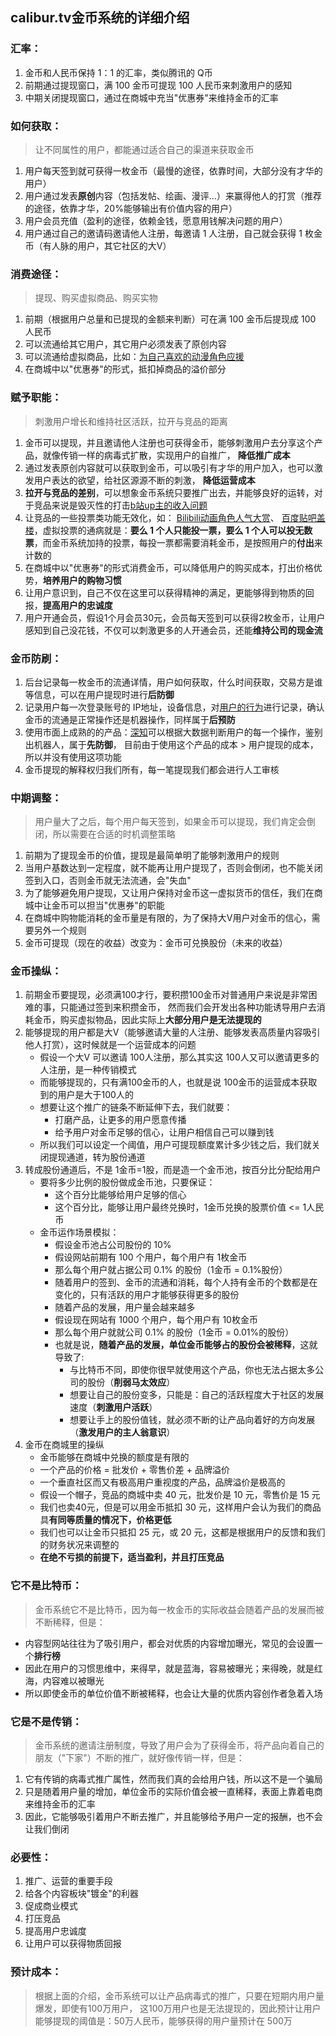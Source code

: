 ## calibur.tv金币系统的详细介绍

### 汇率：
1. 金币和人民币保持 1：1 的汇率，类似腾讯的 Q币
2. 前期通过提现窗口，满 100 金币可提现 100 人民币来刺激用户的感知
3. 中期关闭提现窗口，通过在商城中充当"优惠券"来维持金币的汇率

### 如何获取：
> 让不同属性的用户，都能通过适合自己的渠道来获取金币
1. 用户每天签到就可获得一枚金币（最慢的途径，依靠时间，大部分没有才华的用户）
2. 用户通过发表**原创**内容（包括发帖、绘画、漫评...）来赢得他人的打赏（推荐的途径，依靠才华，20%能够输出有价值内容的用户）
3. 用户会员充值（盈利的途径，依赖金钱，愿意用钱解决问题的用户）
4. 用户通过自己的邀请码邀请他人注册，每邀请 1 人注册，自己就会获得 1 枚金币（有人脉的用户，其它社区的大V）

### 消费途径：
> 提现、购买虚拟商品、购买实物
1. 前期（根据用户总量和已提现的金额来判断）可在满 100 金币后提现成 100 人民币
2. 可以流通给其它用户，其它用户必须发表了原创内容
3. 可以流通给虚拟商品，比如：[为自己喜欢的动漫角色应援](https://www.calibur.tv/role/trending)
4. 在商城中以"优惠券"的形式，抵扣掉商品的溢价部分

### 赋予职能：
> 刺激用户增长和维持社区活跃，拉开与竞品的距离
1. 金币可以提现，并且邀请他人注册也可获得金币，能够刺激用户去分享这个产品，就像传销一样的病毒式扩散，实现用户的自推广，
**降低推广成本**
2. 通过发表原创内容就可以获取到金币，可以吸引有才华的用户加入，也可以激发用户表达的欲望，给社区源源不断的刺激，
**降低运营成本**
3. **拉开与竞品的差别**，可以想象金币系统只要推广出去，并能够良好的运转，对于竞品来说是毁灭性的打击[b站up主的收入问题](https://tieba.baidu.com/p/5657263659?red_tag=2322182259)
4. 让竞品的一些投票类功能无效化，如：
[Bilibili动画角色人气大赏](https://baike.baidu.com/item/Bilibili%E5%8A%A8%E7%94%BB%E8%A7%92%E8%89%B2%E4%BA%BA%E6%B0%94%E5%A4%A7%E8%B5%8F/19282818?fromtitle=B%E8%90%8C&fromid=19815735&fr=aladdin)、
[百度贴吧盖楼](https://zhidao.baidu.com/question/324922534.html)，虚拟投票的通病就是：**要么 1 个人只能投一票，要么 1 个人可以投无数票**，而金币系统加持的投票，每投一票都需要消耗金币，是按照用户的**付出**来计数的
5. 在商城中以"优惠券"的形式消费金币，可以降低用户的购买成本，打出价格优势，**培养用户的购物习惯**
6. 让用户意识到，自己不仅在这里可以获得精神的满足，更能够得到物质的回报，**提高用户的忠诚度**
7. 用户开通会员，假设1个月会员30元，会员每天签到可以获得2枚金币，让用户感知到自己没花钱，不仅可以刺激更多的人开通会员，还能**维持公司的现金流**

### 金币防刷：
1. 后台记录每一枚金币的流通详情，用户如何获取，什么时间获取，交易方是谁等信息，可以在用户提现时进行**后防御**
2. 记录用户每一次登录账号的 IP地址，设备信息，对[用户的行为](https://www.sensorsdata.cn/)进行记录，确认金币的流通是正常操作还是机器操作，同样属于**后预防**
3. 使用市面上成熟的的产品：[深知](http://geetest.com/guard/)可以根据大数据判断用户的每一个操作，鉴别出机器人，属于**先防御**，
目前由于使用这个产品的成本 > 用户提现的成本，所以并没有使用这项功能
4. 金币提现的解释权归我们所有，每一笔提现我们都会进行人工审核

### 中期调整：
> 用户量大了之后，每个用户每天签到，如果金币可以提现，我们肯定会倒闭，所以需要在合适的时机调整策略
1. 前期为了提现金币的价值，提现是最简单明了能够刺激用户的规则
2. 当用户基数达到一定程度，就不能再让用户提现了，否则会倒闭，也不能关闭签到入口，否则金币就无法流通，会"失血"
3. 为了能够避免用户提现，又让用户保持对金币这一虚拟货币的信任，我们在商城中让金币可以担当"优惠券"的职能
4. 在商城中购物能消耗的金币量是有限的，为了保持大V用户对金币的信心，需要另外一个规则
5. 金币可提现（现在的收益）改变为：金币可兑换股份（未来的收益）

### 金币操纵：
1. 前期金币要提现，必须满100才行，要积攒100金币对普通用户来说是非常困难的事，只能通过签到来积攒金币，
然而我们会开发出各种功能诱导用户去消耗金币，购买虚拟物品，因此实际上**大部分用户是无法提现的**
2. 能够提现的用户都是大V（能够邀请大量的人注册、能够发表高质量内容吸引他人打赏），这时候就是一个运营成本的问题
    - 假设一个大V 可以邀请 100人注册，那么其实这 100人又可以邀请更多的人注册，是一种传销模式
    - 而能够提现的，只有满100金币的人，也就是说 100金币的运营成本获取到的用户是大于100人的
    - 想要让这个推广的链条不断延伸下去，我们就要：
        - 打磨产品，让更多的用户愿意传播
        - 给予用户对金币足够的信心，让用户相信自己可以赚到钱
    - 所以我们可以设定一个阈值，用户可提现额度累计多少钱之后，我们就关闭提现通道，转为股份通道
3. 转成股份通道后，不是 1金币=1股，而是造一个金币池，按百分比分配给用户
    - 要将多少比例的股份做成金币池，只要保证：
        - 这个百分比能够给用户足够的信心
        - 这个百分比，能够让用户最终兑换时，1金币兑换的股票价值 <= 1人民币
    - 金币运作场景模拟：
        - 假设金币池占公司股份的 10%
        - 假设网站前期有 100 个用户，每个用户有 1枚金币
        - 那么每个用户就占据公司 0.1% 的股份（1金币 = 0.1%股份）
        - 随着用户的签到、金币的流通和消耗，每个人持有金币的个数都是在变化的，只有活跃的用户才能够获得更多的股份
        - 随着产品的发展，用户量会越来越多
        - 假设现在网站有 1000 个用户，每个用户有 10枚金币
        - 那么每个用户就就公司 0.1% 的股份（1金币 = 0.01%的股份）
        - 也就是说，**随着产品的发展，单位金币能够占的股份会被稀释**，这就导致了:
            - 与比特币不同，即使你很早就使用这个产品，你也无法占据太多公司的股份（**削弱马太效应**）
            - 想要让自己的股份变多，只能是：自己的活跃程度大于社区的发展速度（**刺激用户活跃**）
            - 想要让手上的股份值钱，就必须不断的让产品向着好的方向发展（**激发用户的主人翁意识**）
4. 金币在商城里的操纵
    - 金币能够在商城中兑换的额度是有限的
    - 一个产品的价格 = 批发价 + 零售价差 + 品牌溢价
    - 一个垂直社区而又有极高用户重视度的产品，品牌溢价是极高的
    - 假设一个帽子，竞品的商城中卖 40 元，批发价是 10 元，零售价是 15 元
    - 我们也卖40元，但是可以用金币抵扣 30 元，这样用户会认为我们的商品具**有同等质量的情况下，价格更低**
    - 我们也可以让金币只抵扣 25 元，或 20 元，这都是根据用户的反馈和我们的财务状况来调整的
    - **在绝不亏损的前提下，适当盈利，并且打压竞品**

### 它不是比特币：
> 金币系统它不是比特币，因为每一枚金币的实际收益会随着产品的发展而被不断稀释，但是：
- 内容型网站往往为了吸引用户，都会对优质的内容增加曝光，常见的会设置一个**排行榜**
- 因此在用户的习惯思维中，来得早，就是蓝海，容易被曝光；来得晚，就是红海，内容难以被曝光
- 所以即使金币的单位价值不断被稀释，也会让大量的优质内容创作者急着入场

### 它是不是传销：
> 金币系统的邀请注册制度，导致了用户会为了获得金币，将产品向着自己的朋友（"下家"）不断的推广，就好像传销一样，但是：
1. 它有传销的病毒式推广属性，然而我们真的会给用户钱，所以这不是一个骗局
2. 只是随着用户量的增加，单位金币的实际价值会被一直稀释，表面上靠着电商来维持金币的汇率
3. 因此，它能够吸引着用户不断去推广，并且能够给予用户一定的报酬，也不会让我们倒闭

### 必要性：
1. 推广、运营的重要手段
2. 给各个内容板块"镀金"的利器
3. 促成商业模式
4. 打压竞品
5. 提高用户忠诚度
6. 让用户可以获得物质回报

### 预计成本：
> 根据上面的介绍，金币系统可以让产品病毒式的推广，只要在短期内用户量爆发，即使有100万用户，
这100万用户也是无法提现的，因此预计让用户能够提现的阈值是：50万人民币，能够获得的用户量预计在 500万